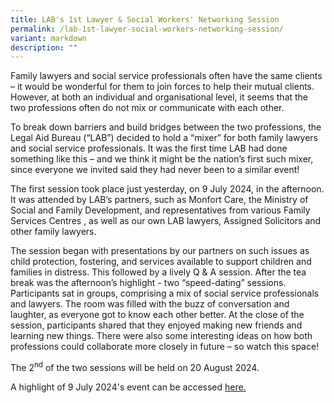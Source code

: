 ```yaml
---
title: LAB's 1st Lawyer & Social Workers' Networking Session
permalink: /lab-1st-lawyer-social-workers-networking-session/
variant: markdown
description: ""
---
```

<p>Family lawyers and social service professionals often have the same clients
– it would be wonderful for them to join forces to help their mutual clients.
However, at both an individual and organisational level, it seems that
the two professions often do not mix or communicate with each other.</p>
<p>To break down barriers and build bridges between the two professions,
the Legal Aid Bureau (“LAB”) decided to hold a “mixer” for both family
lawyers and social service professionals. It was the first time LAB had
done something like this – and we think it might be the nation’s first
such mixer, since everyone we invited said they had never been to a similar
event!</p>
<p>The first session took place just yesterday, on 9 July 2024, in the afternoon.
It was attended by LAB’s partners, such as Monfort Care, the Ministry of
Social and Family Development, and representatives from various Family
Services Centres , as well as our own LAB lawyers, Assigned Solicitors
and other family lawyers.</p>
<p>The session began with presentations by our partners on such issues as
child protection, fostering, and services available to support children
and families in distress. This followed by a lively Q &amp; A session.
After the tea break was the afternoon’s highlight - two “speed-dating”
sessions. Participants sat in groups, comprising a mix of social service
professionals and lawyers. The room was filled with the buzz of conversation
and laughter, as everyone got to know each other better. At the close of
the session, participants shared that they enjoyed making new friends and
learning new things. There were also some interesting ideas on how both
professions could collaborate more closely in future – so watch this space!</p>
<p>The 2<sup>nd</sup> of the two sessions will be held on 20 August 2024.</p>
<p>A highlight of 9 July 2024's event can be accessed <a href="https://go.gov.sg/lab66thmixer1" rel="noopener noreferrer nofollow" target="_blank">here.</a>
</p>